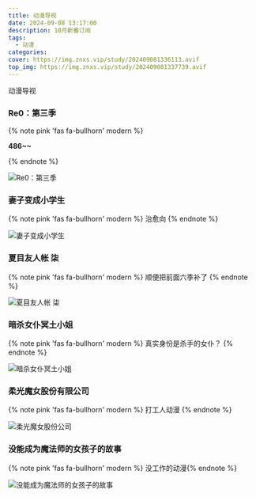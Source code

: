 ```yaml
---
title: 动漫导视
date: 2024-09-08 13:17:00
description: 10月新番订阅
tags: 
  - 动漫
categories: 
cover: https://img.znxs.vip/study/202409081336113.avif
top_img: https://img.znxs.vip/study/202409081337739.avif
---
```




动漫导视

### Re0：第三季

{% note pink 'fas fa-bullhorn' modern %}

**486~~**

{% endnote %}

![Re0：第三季](https://img.znxs.vip/study/3bdc4718469b52c47b57a8ba7b518e53688889061.jpg@1256w_1738h_!web-article-pic.avif)





### 妻子变成小学生

{% note pink 'fas fa-bullhorn' modern %}
治愈向
{% endnote %}

![妻子变成小学生](https://img.znxs.vip/study/202409081337733.avif)



### 夏目友人帐 柒

{% note pink 'fas fa-bullhorn' modern %}
顺便把前面六季补了
{% endnote %}

![夏目友人帐 柒](https://img.znxs.vip/study/202409081337499.webp)



### 暗杀女仆冥土小姐

{% note pink 'fas fa-bullhorn' modern %} 真实身份是杀手的女仆？ {% endnote %}

![暗杀女仆冥土小姐](https://img.znxs.vip/study/202409081337368.avif)



### 柔光魔女股份有限公司

{% note pink 'fas fa-bullhorn' modern %} 打工人动漫 {% endnote %}

![柔光魔女股份公司](https://img.znxs.vip/study/202409081337412.avif)



### 没能成为魔法师的女孩子的故事

{% note pink 'fas fa-bullhorn' modern %} 没工作的动漫{% endnote %}

![没能成为魔法师的女孩子的故事](https://img.znxs.vip/study/202409081337739.avif)